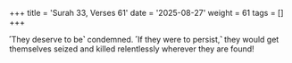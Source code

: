+++
title = 'Surah 33, Verses 61'
date = '2025-08-27'
weight = 61
tags = []
+++

˹They deserve to be˺ condemned. ˹If they were to persist,˺ they would get themselves seized and killed relentlessly wherever they are found!